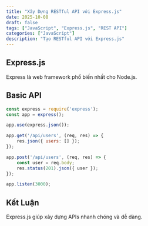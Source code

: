 ```yaml
---
title: "Xây Dựng RESTful API với Express.js"
date: 2025-10-08
draft: false
tags: ["JavaScript", "Express.js", "REST API"]
categories: ["JavaScript"]
description: "Tạo RESTful API với Express.js"
---
```


## Express.js

Express là web framework phổ biến nhất cho Node.js.

## Basic API

```javascript
const express = require('express');
const app = express();

app.use(express.json());

app.get('/api/users', (req, res) => {
    res.json({ users: [] });
});

app.post('/api/users', (req, res) => {
    const user = req.body;
    res.status(201).json({ user });
});

app.listen(3000);
```

## Kết Luận

Express.js giúp xây dựng APIs nhanh chóng và dễ dàng.
